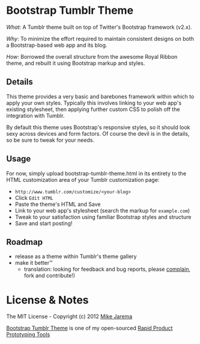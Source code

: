 # Bootstrap Tumblr Theme

*What*: A Tumblr theme built on top of Twitter's Bootstrap framework (v2.x).

*Why*: To minimize the effort required to maintain consistent designs on both a Bootstrap-based web app and its blog.

*How*: Borrowed the overall structure from the awesome Royal Ribbon theme, and rebuilt it using Bootstrap markup and styles.


## Details

This theme provides a very basic and barebones framework within which to apply your own styles.  Typically this involves linking to your web app's existing stylesheet, then applying further custom CSS to polish off the integration with Tumblr.

By default this theme uses Bootstrap's responsive styles, so it should look sexy across devices and form factors.  Of course the devil is in the details, so be sure to tweak for your needs.


## Usage

For now, simply upload bootstrap-tumblr-theme.html in its entirety to the HTML customization area of your Tumblr customization page:

* ``http://www.tumblr.com/customize/<your-blog>``
* Click ``Edit HTML``
* Paste the theme's HTML and Save
* Link to your web app's stylesheet (search the markup for ``example.com``)
* Tweak to your satisfaction using familiar Bootstrap styles and structure
* Save and start posting!


## Roadmap

* release as a theme within Tumblr's theme gallery
* make it better&#8482;
  * translation: looking for feedback and bug reports, please [complain](https://github.com/mikejarema/bootstrap-tumblr-theme/issues), fork and contribute!)


# License & Notes

The MIT License - Copyright (c) 2012 [Mike Jarema](http://mikejarema.com)

[Bootstrap Tumblr Theme](https://github.com/mikejarema/bootstrap-tumblr-theme) is one of my open-sourced [Rapid Product Prototyping Tools](http://producteer.com)

